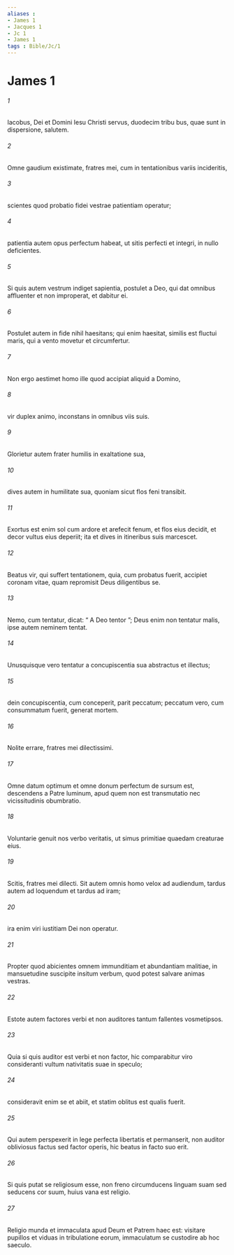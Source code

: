 ```yaml
---
aliases : 
- James 1
- Jacques 1
- Jc 1
- James 1
tags : Bible/Jc/1
---
```


# James 1

###### 1
Iacobus, Dei et Domini Iesu Christi servus, duodecim tribu bus, quae sunt in dispersione, salutem.
###### 2
Omne gaudium existimate, fratres mei, cum in tentationibus variis incideritis, 
###### 3
scientes quod probatio fidei vestrae patientiam operatur; 
###### 4
patientia autem opus perfectum habeat, ut sitis perfecti et integri, in nullo deficientes.
###### 5
Si quis autem vestrum indiget sapientia, postulet a Deo, qui dat omnibus affluenter et non improperat, et dabitur ei. 
###### 6
Postulet autem in fide nihil haesitans; qui enim haesitat, similis est fluctui maris, qui a vento movetur et circumfertur. 
###### 7
Non ergo aestimet homo ille quod accipiat aliquid a Domino, 
###### 8
vir duplex animo, inconstans in omnibus viis suis.
###### 9
Glorietur autem frater humilis in exaltatione sua, 
###### 10
dives autem in humilitate sua, quoniam sicut flos feni transibit. 
###### 11
Exortus est enim sol cum ardore et arefecit fenum, et flos eius decidit, et decor vultus eius deperiit; ita et dives in itineribus suis marcescet. 
###### 12
Beatus vir, qui suffert tentationem, quia, cum probatus fuerit, accipiet coronam vitae, quam repromisit Deus diligentibus se.
###### 13
Nemo, cum tentatur, dicat: “ A Deo tentor ”; Deus enim non tentatur malis, ipse autem neminem tentat. 
###### 14
Unusquisque vero tentatur a concupiscentia sua abstractus et illectus; 
###### 15
dein concupiscentia, cum conceperit, parit peccatum; peccatum vero, cum consummatum fuerit, generat mortem.
###### 16
Nolite errare, fratres mei dilectissimi. 
###### 17
Omne datum optimum et omne donum perfectum de sursum est, descendens a Patre luminum, apud quem non est transmutatio nec vicissitudinis obumbratio. 
###### 18
Voluntarie genuit nos verbo veritatis, ut simus primitiae quaedam creaturae eius. 
###### 19
Scitis, fratres mei dilecti. Sit autem omnis homo velox ad audiendum, tardus autem ad loquendum et tardus ad iram; 
###### 20
ira enim viri iustitiam Dei non operatur. 
###### 21
Propter quod abicientes omnem immunditiam et abundantiam malitiae, in mansuetudine suscipite insitum verbum, quod potest salvare animas vestras. 
###### 22
Estote autem factores verbi et non auditores tantum fallentes vosmetipsos. 
###### 23
Quia si quis auditor est verbi et non factor, hic comparabitur viro consideranti vultum nativitatis suae in speculo; 
###### 24
consideravit enim se et abiit, et statim oblitus est qualis fuerit. 
###### 25
Qui autem perspexerit in lege perfecta libertatis et permanserit, non auditor obliviosus factus sed factor operis, hic beatus in facto suo erit.
###### 26
Si quis putat se religiosum esse, non freno circumducens linguam suam sed seducens cor suum, huius vana est religio. 
###### 27
Religio munda et immaculata apud Deum et Patrem haec est: visitare pupillos et viduas in tribulatione eorum, immaculatum se custodire ab hoc saeculo.
